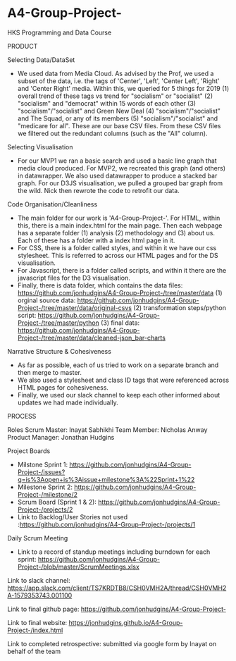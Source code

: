 # A4-Group-Project-
HKS Programming and Data Course 


PRODUCT 

Selecting Data/DataSet 
- We used data from Media Cloud. As advised by the Prof, we used a subset of the data, i.e. the tags of 'Center', 'Left', 'Center Left', 'Right' and 'Center Right' media. Within this, we queried for 5 things for 2019 (1) overall trend of these tags vs trend for "socialism" or "socialist" (2) "socialism" and "democrat" within 15 words of each other (3) "socialism"/"socialist" and Green New Deal (4) "socialism"/"socialist" and The Squad, or any of its members (5) "socialism"/"socialist" and "medicare for all". These are our base CSV files. From these CSV files we filtered out the redundant columns (such as the "All" column). 

Selecting Visualisation 
- For our MVP1 we ran a basic search and used a basic line graph that media cloud produced. For MVP2, we recreated this graph (and others) in datawrapper. We also used datawrapper to produce a stacked bar graph. For our D3JS visualisation, we pulled a grouped bar graph from the wild. Nick then rewrote the code to retrofit our data. 

Code Organisation/Cleanliness
- The main folder for our work is 'A4-Group-Project-'. For HTML, within this, there is a main index.html for the main page. Then each webpage has a separate folder (1) analysis (2) methodology and (3) about us. Each of these has a folder with a index html page in it. 
- For CSS, there is a folder called styles, and within it we have our css stylesheet. This is referred to across our HTML pages and for the DS visualisation. 
- For Javascript, there is a folder called scripts, and within it there are the javascript files for the D3 visualisation. 
- Finally, there is data folder, which contains the data files: https://github.com/jonhudgins/A4-Group-Project-/tree/master/data
 (1) orginal source data: https://github.com/jonhudgins/A4-Group-Project-/tree/master/data/original-csvs
 (2) transformation steps/python script: https://github.com/jonhudgins/A4-Group-Project-/tree/master/python
 (3) final data: https://github.com/jonhudgins/A4-Group-Project-/tree/master/data/cleaned-json_bar-charts 


Narrative Structure & Cohesiveness
- As far as possible, each of us tried to work on a separate branch and then merge to master. 
- We also used a stylesheet and class ID tags that were referenced across HTML pages for cohesiveness. 
- Finally, we used our slack channel to keep each other informed about updates we had made individually. 

PROCESS 

Roles 
Scrum Master: Inayat Sabhikhi 
Team Member: Nicholas Anway
Product Manager: Jonathan Hudgins 

Project Boards
- Milstone Sprint 1: https://github.com/jonhudgins/A4-Group-Project-/issues?q=is%3Aopen+is%3Aissue+milestone%3A%22Sprint+1%22
- Milestone Sprint 2: https://github.com/jonhudgins/A4-Group-Project-/milestone/2
- Scrum Board (Sprint 1 & 2): https://github.com/jonhudgins/A4-Group-Project-/projects/2 
- Link to Backlog/User Stories not used :https://github.com/jonhudgins/A4-Group-Project-/projects/1 

Daily Scrum Meeting 
- Link to a record of standup meetings including burndown for each sprint: https://github.com/jonhudgins/A4-Group-Project-/blob/master/ScrumMeetings.xlsx

Link to slack channel: https://app.slack.com/client/TS7KRDTB8/CSH0VMH2A/thread/CSH0VMH2A-1579353743.001100 

Link to final github page: https://github.com/jonhudgins/A4-Group-Project-

Link to final website: https://jonhudgins.github.io/A4-Group-Project-/index.html

Link to completed retrospective: submitted via google form by Inayat on behalf of the team 

   
